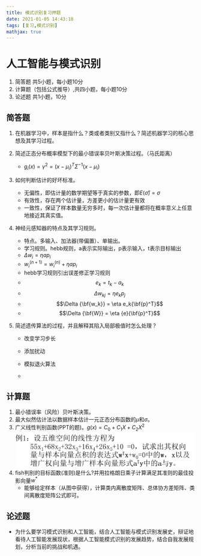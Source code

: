 ```yaml
---
title: 模式识别复习押题
date: 2021-01-05 14:43:18
tags: [复习,模式识别]
mathjax: true
---
```

# 人工智能与模式识别

1. 简答题 共5小题，每小题10分
2. 计算题（包括公式推导）,共四小题，每小题10分
3. 论述题 共1小题，10分

## 简答题

1. 在机器学习中，样本是指什么？类或者类别又指什么？简述机器学习的核心思想及其学习过程。

2. 简述正态分布概率模型下的最小错误率贝叶斯决策过程。（马氏距离）
   - $g_i(x)=\gamma^2=(x-\mu_i)^T\Sigma^{-1}(x-\mu_i)$
3. 如何判断估计的好坏标准。

   - 无偏性，即估计量的数学期望等于真实的参数，即$E(\hat{\sigma})=\sigma$
   - 有效性，存在两个估计量，方差更小的估计量更有效
   - 一致性，保证了样本数量无穷多时，每一次估计量都将在概率意义上任意地接近其真实值。

4. 神经元感知器的特点及其学习规则。
   - 特点。多输入、加法器(带偏置）、单输出。
   - 学习规则。hebb规则，a表示实际输出，p表示输入，t表示目标输出
   - $\Delta w_i=\eta ap_i$
   - $w_i^{(n + 1)} = w_i^{(n)} + \eta a{p_i}$
   - hebb学习规则引出误差修正学习规则
   - $$ e_k = t_k - a_k$$
   - $$\Delta {w_{kj}} = \eta {e_k}{p_j}$$
   - $$\Delta {\bf{w_k}} = \eta e_k{\bf{p}^T}$$
   - $$\Delta {\bf{W}} = \eta {e}{\bf{p}^T}$$

5. 简述遗传算法的过程，并且解释其陷入局部极值时怎么处理？
   - 改变学习步长
   - 添加扰动
   - 模拟退火算法

   -

## 计算题

1. 最小错误率（风险）贝叶斯决策。
2. 最大似然估计法以数据样本估计一元正态分布函数的$\mu$和$\sigma$。
3. 广义线性判别函数(PPT的题)。$g(x)=C_0+C_1X+C_2X^2$![](images/20210105104847.png)
4. fish判别的目标函数(准则)是什么?并用拉格朗日乘子计算满足其准则的最佳投影向量$w^*$
   - 能够给定样本（从图中获得），计算类内离散度矩阵、总体协方差矩阵、类间离散度矩阵公式即可。

## 论述题

- 为什么要学习模式识别和人工智能，结合人工智能与模式识别发展史，辩证地看待人工智能发展现状，根据人工智能模式识别的发展趋势，结合自我发展规划，分析当前的挑战和机遇。
  